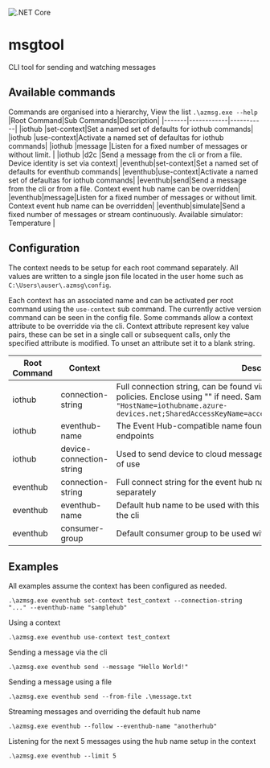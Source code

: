 ![.NET Core](https://github.com/rivms/msgtool/workflows/.NET%20Core/badge.svg)
# msgtool
CLI tool for sending and watching messages

## Available commands
Commands are organised into a hierarchy, View the list `.\azmsg.exe --help`
|Root Command|Sub Commands|Description|
|-------|------------|-----------|
|iothub |set-context|Set a named set of defaults for iothub commands|
|iothub |use-context|Activate a named set of defaultas for iothub commands|
|iothub |message    |Listen for a fixed number of messages or without limit. |
|iothub |d2c        |Send a message from the cli or from a file. Device identity is set via context|
|eventhub|set-context|Set a named set of defaults for eventhub commands|
|eventhub|use-context|Activate a named set of defaultas for iothub commands|
|eventhub|send|Send a message from the cli or from a file. Context event hub name can be overridden|
|eventhub|message|Listen for a fixed number of messages or without limit. Context event hub name can be overridden|
|eventhub|simulate|Send a fixed number of messages or stream continuously. Available simulator: Temperature |


## Configuration
The context needs to be setup for each root command separately. All values are written to a single json file located in the user home such as `C:\Users\auser\.azmsg\config`.  

Each context has an associated name and can be activated per root command using the `use-context` sub command. The currently active version command can be seen in the config file. Some commands allow a context attribute to be overridde via the cli. Context attribute represent key value pairs, these can be set in a single call or subsequent calls, only the specified attribute is modified. To unset an attribute set it to a blank string. 

|Root Command|Context|Description|
|------------|-------|-----------|
|iothub|connection-string|Full connection string, can be found via the Portal, Settings->Shared access policies. Enclose using "" if need. Sample connectring `"HostName=iothubname.azure-devices.net;SharedAccessKeyName=accesskeyname;SharedAccessKey=accesskey"`|
|iothub|eventhub-name|The Event Hub-compatible name found via the Portal, Settings->Built-in endpoints|
|iothub|device-connection-string|Used to send device to cloud message, the device needs to be created ahead of use|
|eventhub|connection-string|Full connect string for the event hub namespace. Hub name can be specified separately|
|eventhub|eventhub-name|Default hub name to be used with this context. Can be unset or overriden on the cli|
|eventhub|consumer-group|Default consumer group to be used with this context|


## Examples
All examples assume the context has been configured as needed.
```
.\azmsg.exe eventhub set-context test_context --connection-string "..." --eventhub-name "samplehub" 
```

Using a context
```
.\azmsg.exe eventhub use-context test_context
```

Sending a message via the cli
```
.\azmsg.exe eventhub send --message "Hello World!"
```

Sending a message using a file
```
.\azmsg.exe eventhub send --from-file .\message.txt
```

Streaming messages and overriding the default hub name
```
.\azmsg.exe eventhub --follow --eventhub-name "anotherhub"
```

Listening for the next 5 messages using the hub name setup in the context
```
.\azmsg.exe eventhub --limit 5
```
